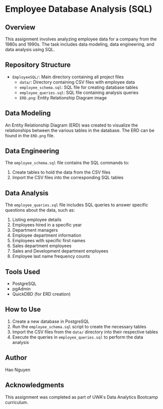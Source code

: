 # Employee Database Analysis (SQL)

## Overview
This assignment involves analyzing employee data for a company from the 1980s and 1990s. The task includes data modeling, data engineering, and data analysis using SQL.

## Repository Structure
- `EmployeeSQL/`: Main directory containing all project files
  - `data/`: Directory containing CSV files with employee data
  - `employee_schema.sql`: SQL file for creating database tables
  - `employee_queries.sql`: SQL file containing analysis queries
  - `ERD.png`: Entity Relationship Diagram image

## Data Modeling
An Entity Relationship Diagram (ERD) was created to visualize the relationships between the various tables in the database. The ERD can be found in the `ERD.png` file.

## Data Engineering
The `employee_schema.sql` file contains the SQL commands to:
1. Create tables to hold the data from the CSV files
2. Import the CSV files into the corresponding SQL tables

## Data Analysis
The `employee_queries.sql` file includes SQL queries to answer specific questions about the data, such as:
1. Listing employee details
2. Employees hired in a specific year
3. Department managers
4. Employee department information
5. Employees with specific first names
6. Sales department employees
7. Sales and Development department employees
8. Employee last name frequency counts

## Tools Used
- PostgreSQL
- pgAdmin
- QuickDBD (for ERD creation)

## How to Use
1. Create a new database in PostgreSQL
2. Run the `employee_schema.sql` script to create the necessary tables
3. Import the CSV files from the `data/` directory into their respective tables
4. Execute the queries in `employee_queries.sql` to perform the data analysis

## Author
Hao Nguyen

## Acknowledgments
This assignment was completed as part of UWA's Data Analytics Bootcamp curriculum.
